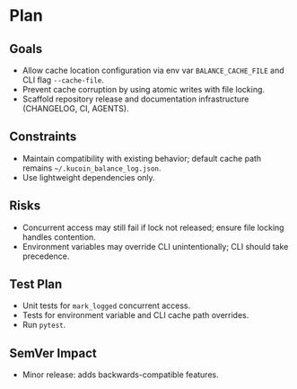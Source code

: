 # Plan

## Goals
- Allow cache location configuration via env var `BALANCE_CACHE_FILE` and CLI flag `--cache-file`.
- Prevent cache corruption by using atomic writes with file locking.
- Scaffold repository release and documentation infrastructure (CHANGELOG, CI, AGENTS).

## Constraints
- Maintain compatibility with existing behavior; default cache path remains `~/.kucoin_balance_log.json`.
- Use lightweight dependencies only.

## Risks
- Concurrent access may still fail if lock not released; ensure file locking handles contention.
- Environment variables may override CLI unintentionally; CLI should take precedence.

## Test Plan
- Unit tests for `mark_logged` concurrent access.
- Tests for environment variable and CLI cache path overrides.
- Run `pytest`.

## SemVer Impact
- Minor release: adds backwards-compatible features.
